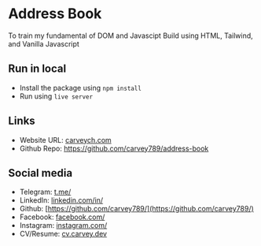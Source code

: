 # Address Book

To train my fundamental of DOM and Javascipt
Build using HTML, Tailwind, and Vanilla Javascript

## Run in local

- Install the package using `npm install`
- Run using `live server`

## Links

- Website URL: [carveych.com](https://address-book-ruddy.vercel.app/)
- Github Repo: <https://github.com/carvey789/address-book>

## Social media

- Telegram: [t.me/](https://t.me/)
- LinkedIn: [linkedin.com/in/](https://linkedin.com/)
- Github: [https://github.com/carvey789/](https://github.com/carvey789/)
- Facebook: [facebook.com/](https://facebook.com/)
- Instagram: [instagram.com/](https://instagram.com/)
- CV/Resume: [cv.carvey.dev](https://cv.carvey.dev/)